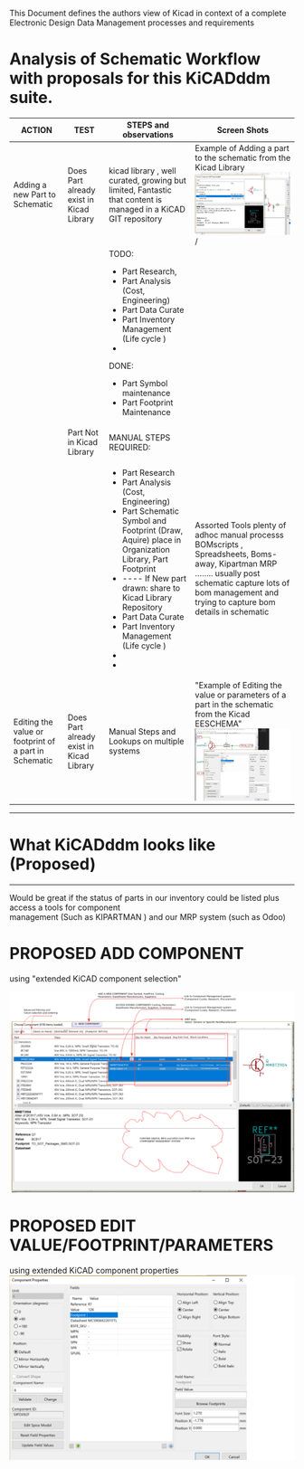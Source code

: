 This Document defines the authors view of Kicad in context of a complete Electronic Design Data Management processes and requirements

# Analysis of Schematic Workflow with proposals for this KiCADddm suite.

| ACTION | TEST | STEPS and observations | Screen Shots|
|--------------------------------|------------------------------------------|--------------------------------------------------------------------------------------------------|-----------------------------------------------------------------------------------------------------|
| Adding a new Part to Schematic | Does Part already exist in Kicad Library | kicad library , well curated, growing but limited, Fantastic that content is managed in a KiCAD GIT repository  | Example of Adding a part to the schematic from the Kicad Library![](https://github.com/auphofBSF/KiCadDDM/blob/master/media/image1.png) / |
|  |  |  TODO: <ul><li>Part Research,</li><li>Part Analysis (Cost, Engineering)</li><li>Part Data Curate</li><li>Part Inventory Management (Life cycle )</li><li></li></ul>   DONE: <ul><li>Part Symbol maintenance</li><li>Part Footprint Maintenance</li></ul> |
|  | Part Not in Kicad Library |  MANUAL STEPS REQUIRED:               
| | | <ul><li>Part Research</li><li>Part Analysis (Cost, Engineering) </li><li>Part Schematic Symbol and Footprint (Draw, Aquire) place in Organization Library, Part Footprint</li><li>  ----  If New part drawn: share to Kicad Library Repository </li><li>Part Data Curate </li><li>Part Inventory Management (Life cycle )</li><li></li><li></li> </ul>|                                                                          Assorted Tools plenty of adhoc manual processs                           BOMscripts , Spreadsheets, Boms-away, Kipartman   MRP ……..        usually post schematic capture lots of bom management and trying to capture bom details in schematic  
| Editing the value or footprint of a part in Schematic | Does Part already exist in Kicad Library | Manual Steps and Lookups on multiple systems   | "Example of Editing the value or parameters of a part in the schematic from the Kicad EESCHEMA" ![](https://github.com/auphofBSF/KiCadDDM/blob/master/media/kicadEeschemaComponentProperties.png)  |

---
# What KiCADddm looks like (Proposed)
---
Would be great if the status of parts in our inventory could be listed plus access a tools for component  
management (Such as KIPARTMAN ) and our MRP system (such as Odoo)       
# PROPOSED ADD COMPONENT
using "extended KiCAD component selection"

 ![](https://github.com/auphofBSF/KiCadDDM/blob/master/media/image2.png)  
# PROPOSED EDIT VALUE/FOOTPRINT/PARAMETERS 
using extended KiCAD component properties
![](https://github.com/auphofBSF/KiCadDDM/blob/master/media/KiCadEEschemaComponentPropertiesDDMextension.gif)

